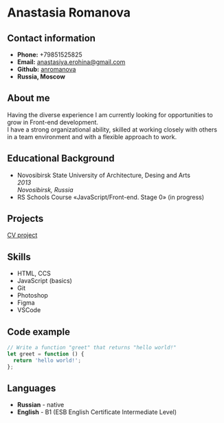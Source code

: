 # Anastasia Romanova
## Contact information
* **Phone:** +79851525825
* **Email:** anastasiya.erohina@gmail.com
* **Github:** [anromanova](https://github.com/anromanova "Github account")
* **Russia, Moscow**

## About me
Having the diverse experience I am currently looking for opportunities to grow in Front-end development.\
I have a strong organizational ability, skilled at working closely with others in a team environment and with a flexible approach to work.

## Educational Background
 * Novosibirsk State University of Architecture, Desing and Arts\
*2013\
Novosibirsk, Russia*
* RS Schools Course «JavaScript/Front-end. Stage 0» (in progress)

## Projects
[CV project](https://github.com/anromanova/rsschool-cv "CV project")

## Skills
* HTML, CCS
* JavaScript (basics)
* Git
* Photoshop
* Figma
* VSCode

## Code example
```javascript
// Write a function "greet" that returns "hello world!"
let greet = function () {
  return 'hello world!';
};
```

## Languages
* **Russian** - native
* **English** - B1 (ESB English Certificate Intermediate Level)

